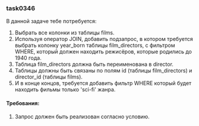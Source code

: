 
### task0346

В данной задаче тебе потребуется:
1. Выбрать все колонки из таблицы films.
2. Используя оператор JOIN, добавить подзапрос, в котором требуется выбрать колонку year_born таблицы film_directors, с фильтром WHERE, который должен находить режисёров, которые родились до 1940 года.
3. Таблица film_directors должна быть переименована в director.
4. Таблицы должны быть связаны по полям id (таблицы film_directors) и director_id (таблицы films).
5. И в конце концов, требуется добавить фильтр WHERE который будет находить фильмы только &#39;sci-fi&#39; жанра.


#### Требования:
1.	Запрос должен быть реализован согласно условию.

